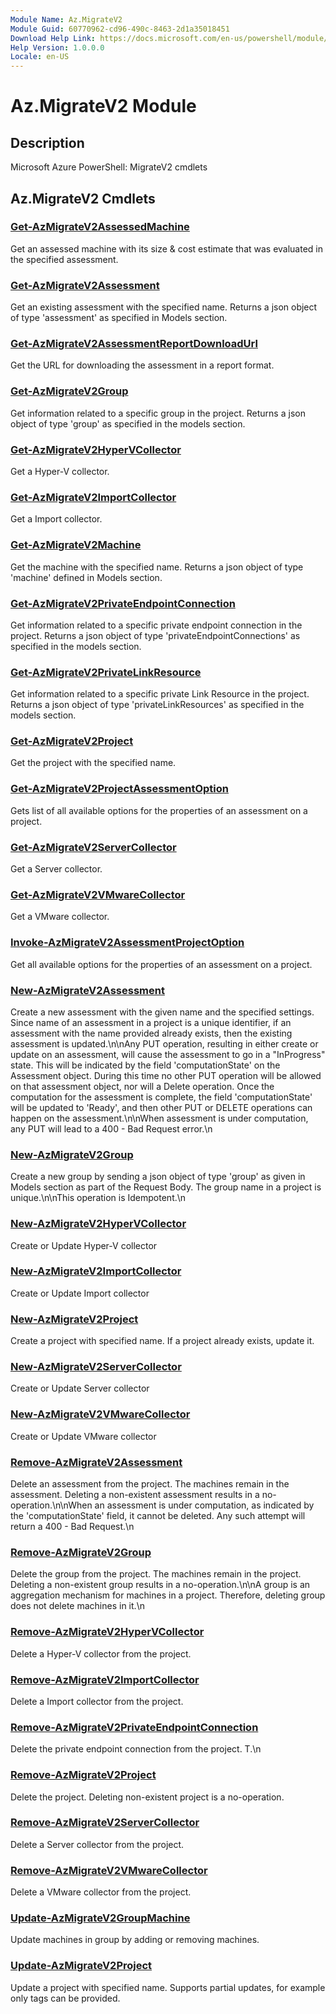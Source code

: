```yaml
---
Module Name: Az.MigrateV2
Module Guid: 60770962-cd96-490c-8463-2d1a35018451
Download Help Link: https://docs.microsoft.com/en-us/powershell/module/az.migratev2
Help Version: 1.0.0.0
Locale: en-US
---
```


# Az.MigrateV2 Module
## Description
Microsoft Azure PowerShell: MigrateV2 cmdlets

## Az.MigrateV2 Cmdlets
### [Get-AzMigrateV2AssessedMachine](Get-AzMigrateV2AssessedMachine.md)
Get an assessed machine with its size & cost estimate that was evaluated in the specified assessment.

### [Get-AzMigrateV2Assessment](Get-AzMigrateV2Assessment.md)
Get an existing assessment with the specified name.
Returns a json object of type 'assessment' as specified in Models section.

### [Get-AzMigrateV2AssessmentReportDownloadUrl](Get-AzMigrateV2AssessmentReportDownloadUrl.md)
Get the URL for downloading the assessment in a report format.

### [Get-AzMigrateV2Group](Get-AzMigrateV2Group.md)
Get information related to a specific group in the project.
Returns a json object of type 'group' as specified in the models section.

### [Get-AzMigrateV2HyperVCollector](Get-AzMigrateV2HyperVCollector.md)
Get a Hyper-V collector.

### [Get-AzMigrateV2ImportCollector](Get-AzMigrateV2ImportCollector.md)
Get a Import collector.

### [Get-AzMigrateV2Machine](Get-AzMigrateV2Machine.md)
Get the machine with the specified name.
Returns a json object of type 'machine' defined in Models section.

### [Get-AzMigrateV2PrivateEndpointConnection](Get-AzMigrateV2PrivateEndpointConnection.md)
Get information related to a specific private endpoint connection in the project.
Returns a json object of type 'privateEndpointConnections' as specified in the models section.

### [Get-AzMigrateV2PrivateLinkResource](Get-AzMigrateV2PrivateLinkResource.md)
Get information related to a specific private Link Resource in the project.
Returns a json object of type 'privateLinkResources' as specified in the models section.

### [Get-AzMigrateV2Project](Get-AzMigrateV2Project.md)
Get the project with the specified name.

### [Get-AzMigrateV2ProjectAssessmentOption](Get-AzMigrateV2ProjectAssessmentOption.md)
Gets list of all available options for the properties of an assessment on a project.

### [Get-AzMigrateV2ServerCollector](Get-AzMigrateV2ServerCollector.md)
Get a Server collector.

### [Get-AzMigrateV2VMwareCollector](Get-AzMigrateV2VMwareCollector.md)
Get a VMware collector.

### [Invoke-AzMigrateV2AssessmentProjectOption](Invoke-AzMigrateV2AssessmentProjectOption.md)
Get all available options for the properties of an assessment on a project.

### [New-AzMigrateV2Assessment](New-AzMigrateV2Assessment.md)
Create a new assessment with the given name and the specified settings.
Since name of an assessment in a project is a unique identifier, if an assessment with the name provided already exists, then the existing assessment is updated.\n\nAny PUT operation, resulting in either create or update on an assessment, will cause the assessment to go in a \"InProgress\" state.
This will be indicated by the field 'computationState' on the Assessment object.
During this time no other PUT operation will be allowed on that assessment object, nor will a Delete operation.
Once the computation for the assessment is complete, the field 'computationState' will be updated to 'Ready', and then other PUT or DELETE operations can happen on the assessment.\n\nWhen assessment is under computation, any PUT will lead to a 400 - Bad Request error.\n

### [New-AzMigrateV2Group](New-AzMigrateV2Group.md)
Create a new group by sending a json object of type 'group' as given in Models section as part of the Request Body.
The group name in a project is unique.\n\nThis operation is Idempotent.\n

### [New-AzMigrateV2HyperVCollector](New-AzMigrateV2HyperVCollector.md)
Create or Update Hyper-V collector

### [New-AzMigrateV2ImportCollector](New-AzMigrateV2ImportCollector.md)
Create or Update Import collector

### [New-AzMigrateV2Project](New-AzMigrateV2Project.md)
Create a project with specified name.
If a project already exists, update it.

### [New-AzMigrateV2ServerCollector](New-AzMigrateV2ServerCollector.md)
Create or Update Server collector

### [New-AzMigrateV2VMwareCollector](New-AzMigrateV2VMwareCollector.md)
Create or Update VMware collector

### [Remove-AzMigrateV2Assessment](Remove-AzMigrateV2Assessment.md)
Delete an assessment from the project.
The machines remain in the assessment.
Deleting a non-existent assessment results in a no-operation.\n\nWhen an assessment is under computation, as indicated by the 'computationState' field, it cannot be deleted.
Any such attempt will return a 400 - Bad Request.\n

### [Remove-AzMigrateV2Group](Remove-AzMigrateV2Group.md)
Delete the group from the project.
The machines remain in the project.
Deleting a non-existent group results in a no-operation.\n\nA group is an aggregation mechanism for machines in a project.
Therefore, deleting group does not delete machines in it.\n

### [Remove-AzMigrateV2HyperVCollector](Remove-AzMigrateV2HyperVCollector.md)
Delete a Hyper-V collector from the project.

### [Remove-AzMigrateV2ImportCollector](Remove-AzMigrateV2ImportCollector.md)
Delete a Import collector from the project.

### [Remove-AzMigrateV2PrivateEndpointConnection](Remove-AzMigrateV2PrivateEndpointConnection.md)
Delete the private endpoint connection from the project.
T.\n

### [Remove-AzMigrateV2Project](Remove-AzMigrateV2Project.md)
Delete the project.
Deleting non-existent project is a no-operation.

### [Remove-AzMigrateV2ServerCollector](Remove-AzMigrateV2ServerCollector.md)
Delete a Server collector from the project.

### [Remove-AzMigrateV2VMwareCollector](Remove-AzMigrateV2VMwareCollector.md)
Delete a VMware collector from the project.

### [Update-AzMigrateV2GroupMachine](Update-AzMigrateV2GroupMachine.md)
Update machines in group by adding or removing machines.

### [Update-AzMigrateV2Project](Update-AzMigrateV2Project.md)
Update a project with specified name.
Supports partial updates, for example only tags can be provided.

